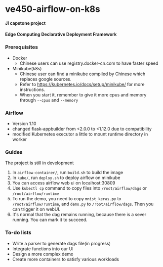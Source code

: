 # ve450-airflow-on-k8s
#### JI capstone project
#### Edge Computing Declarative Deployment Framework

### Prerequisites
* Docker
    * Chinese users can use registry.docker-cn.com to have faster speed
* Minikube(k8s)
    * Chinese user can find a minikube compiled by Chinese which replaces google sources.
    * Refer to https://kubernetes.io/docs/setup/minikube/ for more instructions.
    * When you start it, remember to give it more cpus and memory through `--cpus` and `--memory`

### Airflow
* Version 1.10
* changed flask-appbuilder from <2.0.0 to <1.12.0 due to compatibility
* modified Kubernetes executor a little to mount runtime directory in worker

### Guides
The project is still in development
1. In `airflow-container/`, run `build.sh` to build the image
2. In `kube/`, run `deploy.sh` to deploy airflow on minikube
3. You can access airflow web ui on localhost:30809
4. Use `kubectl cp` command to copy files into `/root/airflow/dags` or `/root/airflow/runtime`
5. To run the demo, you need to copy `mnist_keras.py` to `/root/airflow/runtime`, and `demo.py` to `/root/airflow/dags`. Then you can trigger it on webUI.
6. It's normal that the dag remains running, because there is a sever running. You can mark it to succeed.

### To-do lists
* Write a parser to generate dags file(in progress)
* Integrate functions into our UI
* Design a more complex demo
* Create more containers to satisfy various workloads
